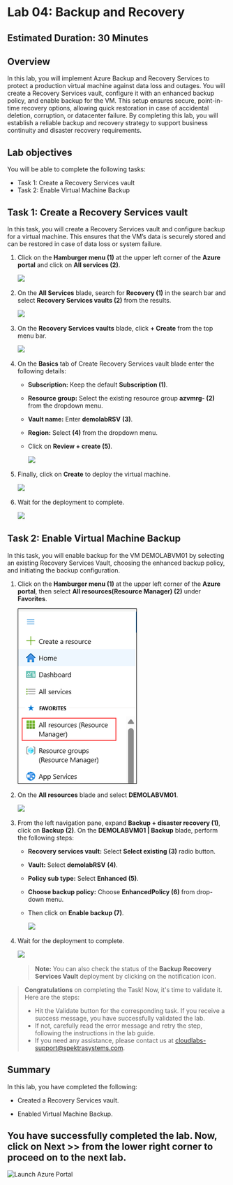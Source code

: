 ﻿# Lab 04: Backup and Recovery

## Estimated Duration: 30 Minutes

## Overview

In this lab, you will implement Azure Backup and Recovery Services to protect a production virtual machine against data loss and outages. You will create a Recovery Services vault, configure it with an enhanced backup policy, and enable backup for the VM. This setup ensures secure, point-in-time recovery options, allowing quick restoration in case of accidental deletion, corruption, or datacenter failure. By completing this lab, you will establish a reliable backup and recovery strategy to support business continuity and disaster recovery requirements.

## Lab objectives

You will be able to complete the following tasks:

- Task 1: Create a Recovery Services vault
- Task 2: Enable Virtual Machine Backup

## Task 1: Create a Recovery Services vault

In this task, you will create a Recovery Services vault and configure backup for a virtual machine. This ensures that the VM’s data is securely stored and can be restored in case of data loss or system failure.

 1. Click on the **Hamburger menu (1)** at the upper left corner of the **Azure portal** and click on **All services (2)**.

    ![](../instructions/images/Lab3-00.png)
 
 1. On the **All Services** blade, search for <copy> **Recovery (1)** </copy> in the search bar and select **Recovery Services vaults (2)** from the results.

     ![](../instructions/images/Lab3-01.png)
    
 1. On the **Recovery Services vaults** blade, click **+ Create** from the top menu bar.

    ![](../instructions/images/lab3-image2.png)
 
 1. On the **Basics** tab of Create Recovery Services vault blade enter the following details:
 
     - **Subscription:** Keep the default **Subscription (1)**.
 
     - **Resource group:** Select the existing resource group **azvmrg-<inject key="Deployment ID" enableCopy="false"/> (2)** from the dropdown menu.
 
     - **Vault name:** Enter <copy>**demolabRSV**</copy> **(3)**.
 
     - **Region:** Select **<inject key="Region" enableCopy="false"/>** **(4)** from the dropdown menu.
 
     - Click on **Review + create (5)**.
  
         ![](../instructions/images/lab3-image3.png)

1. Finally, click on **Create** to deploy the virtual machine.

   ![](../instructions/images2/lab4-5.png)

1. Wait for the deployment to complete.

    ![](images2/lab4-6.png)

## Task 2: Enable Virtual Machine Backup

In this task, you will enable backup for the VM DEMOLABVM01 by selecting an existing Recovery Services Vault, choosing the enhanced backup policy, and initiating the backup configuration.

1. Click on the **Hamburger menu (1)** at the upper left corner of the **Azure portal**, then select **All resources(Resource Manager) (2)** under **Favorites**.

    ![](../instructions/images/oct-azure-vm-compute-lab1-2.png)

1. On the **All resources** blade and select **DEMOLABVM01**.

    ![](../instructions/images/lab3-image4.png)

1. From the left navigation pane, expand **Backup + disaster recovery (1)**, click on **Backup (2)**. On the **DEMOLABVM01 | Backup** blade, perform the following steps:
  
     - **Recovery services vault:** Select **Select existing (3)** radio button.

     - **Vault:** Select <copy>**demolabRSV**</copy> **(4)**.
   
     - **Policy sub type:** Select **Enhanced (5)**.

     - **Choose backup policy:** Choose **EnhancedPolicy (6)** from drop-down menu.
    
     - Then click on **Enable backup (7)**.
   
       ![](../instructions/images2/lab4-3.png)

1. Wait for the deployment to complete.

    ![](../instructions/images2/lab4-4.png)

     > **Note:** You can also check the status of the **Backup Recovery Services Vault** deployment by clicking on the notification icon.

>**Congratulations** on completing the Task! Now, it's time to validate it. Here are the steps:
> - Hit the Validate button for the corresponding task. If you receive a success message, you have successfully validated the lab. 
> - If not, carefully read the error message and retry the step, following the instructions in the lab guide.
> - If you need any assistance, please contact us at cloudlabs-support@spektrasystems.com.
 
<validation step="3495a2e1-cc3c-4a87-ae1a-de01e30cba0d" />

## Summary

In this lab, you have completed the following:

- Created a Recovery Services vault.

- Enabled Virtual Machine Backup.

## You have successfully completed the lab. Now, click on **Next >>** from the lower right corner to proceed on to the next lab.

![Launch Azure Portal](../instructions/images2/next.png)